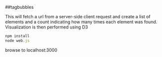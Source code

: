 ##tagbubbles

This will fetch a url from a server-side client request and create a list of elements and a count indicating how many times each element was found.  Visualization is then performed using D3

```JavaScript
npm install
node web.js
```

browse to localhost:3000

